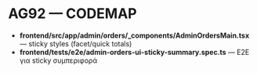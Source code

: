 # AG92 — CODEMAP
- **frontend/src/app/admin/orders/_components/AdminOrdersMain.tsx** — sticky styles (facet/quick totals)
- **frontend/tests/e2e/admin-orders-ui-sticky-summary.spec.ts** — E2E για sticky συμπεριφορά
